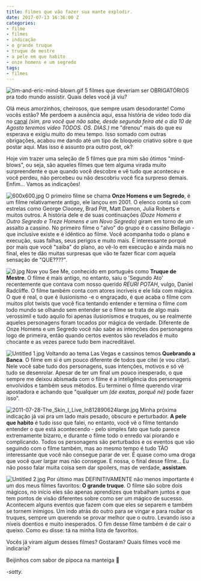 ```yaml
---
title: Filmes que vão fazer sua mante explodir.
date: 2017-07-13 16:36:00 Z
categories:
- filme
- filmes
- indicação
- o grande truque
- truque de mestre
- a pele em que habito
- onze homens e um segredo
tags:
- filmes
---
```


![tim-and-eric-mind-blown.gif](/uploads/tim-and-eric-mind-blown.gif)
5 filmes que deveriam ser OBRIGATÓRIOS pra todo mundo assistir. Quais deles você já viu?

Olá meus amorzinhos, cheirosos, que sempre usam desodorante! Como vocês estão? Me perdoem a ausência aqui, essa história de vídeo todo dia no [canal](http://youtube.com/PenseGeek) *(sim, pra você que não sabe, desde segunda feira até o dia 10 de Agosto teremos vídeo TODOS. OS. DIAS.)* me "drenou" mais do que eu esperava e exigiu muito do meu tempo. Isso somado com outras obrigações, acabou me dando até um tipo de bloqueio criativo sobre o que postar aqui. Mas isso é assunto pra outro post, ok?

Hoje vim trazer uma seleção de 5 filmes que pra mim são ótimos "mind-blows", ou seja, são aqueles filmes que tem alguma virada muito surpreendente e que quando você descobre e vê tudo que aconteceu e você perdeu, não percebeu ou não descobriu você fica surpreso demais. Enfim... Vamos as indicações!

![600x600.jpg](/uploads/600x600.jpg)
O primeiro filme se chama **Onze Homens e um Segredo**, é um filme relativamente antigo, ele lançou em 2001. O elenco conta só com estrelas como George Clooney, Brad Pitt, Matt Damon, Julia Roberts e muitos outros. A história dele e de suas continuações *(Doze Homens e Outro Segredo e Treze Homens e um Novo Segredo)* giram em torno de um assalto a cassino. No primeiro filme o "alvo" do grupo é o cassino Bellagio - que inclusive existe e é idêntico ao filme. Você acompanha todo o plano e execução, suas falhas, seus perigos e muito mais. É interessante porquê por mais que você "saiba" do plano, ao vê-lo em execução e ainda mais no final, eles te dão muitas surpresas que vão te fazer ficar com aquela sensação de "QUE????".

![0.jpg](/uploads/0.jpg)
Now you See Me, conhecido em português como **Truque de Mestre**. O filme é mais antigo, no entanto, saiu o 'Segundo Ato' recentemente que contava com nosso querido *RÉURI POTAH*, vulgo, Daniel Radcliffe. O filme também conta com atores incríveis e ele lida com mágica. O que é real, o que é ilusionismo -e o engraçado, é que acaba o filme com muitos plot twists que você fica tentando entender e termina o filme com todo mundo se olhando sem entender se o filme se trata de algo mais verossímil e tudo aquilo foi apenas ilusionismos e truques, ou se realmente aqueles personagens foram tocados por mágica de verdade. Diferente de Onze Homens e um Segredo você não sabe as intenções dos personagens logo de primeira, então quando certos eventos são revelados é muito chocante e as vezes parece tudo bem inacreditável.

![Untitled 1.jpg](/uploads/Untitled%201.jpg)
Voltando ao tema Las Vegas e cassinos temos **Quebrando a Banca**. O filme em si é um pouco diferente de todos que citei (e vou citar). Nele você sabe tudo dos personagens, suas intenções, motivos e só vê tudo se desenrolar. Apesar de ter um final um pouco inesperado, o que sempre me deixou abismada com o filme é a inteligência dos personagens envolvidos e também seus métodos. Eu terminei o filme querendo virar apostadora e achando que "qualquer um *(de exatas, porquê né)* pode fazer isso".

![2011-07-28-The_Skin_I_Live_In812890624large.jpg](/uploads/2011-07-28-The_Skin_I_Live_In812890624large.jpg)
Minha próxima indicação já vai pra um lado mais pesado, obscuro e perturbador. **A pele que habito** é tudo isso que falei, no entanto, você vê o filme tentando entender o que está acontecendo - pelo simples fato que tudo parece extremamente bizarro, e durante o filme todo o enredo vai piorando e complicando. Todos os personagens são perturbados e os eventos que vão seguindo com o filme também, mas ao mesmo tempo é tudo TÃO interessante que você não consegue parar de ver. É quase como uma droga que você quer largar mas não consegue. E nossa, o final desse filme... Eu não posso falar muita coisa sem dar spoilers, mas de verdade, **assistam**.

![Untitled 2.jpg](/uploads/Untitled%202.jpg)
Por último mas DEFINITIVAMENTE não menos importante é um dos meus filmes favoritos: **O grande truque**. O filme são sobre dois mágicos, no início eles são apenas aprendizes que trabalham juntos e que tem pontos de visão diferentes sobre como ser um mágico de sucesso. Acontecem alguns eventos que fazem com que eles se separem e também se tornem inimigos. Um indo atrás do outro para se vingar e para roubar os truques, sempre um querendo se provar melhor que o outro. Levando isso a níveis doentios e muito inesperados. O fim desse filme também é de cair o queixo. Como eu disse: tá na minha lista de favoritos.

Vocês já viram algum desses filmes? Gostaram? Quais filmes você me indicaria?

Beijinhos com sabor de pipoca na manteiga 💋

*-satty.* 


